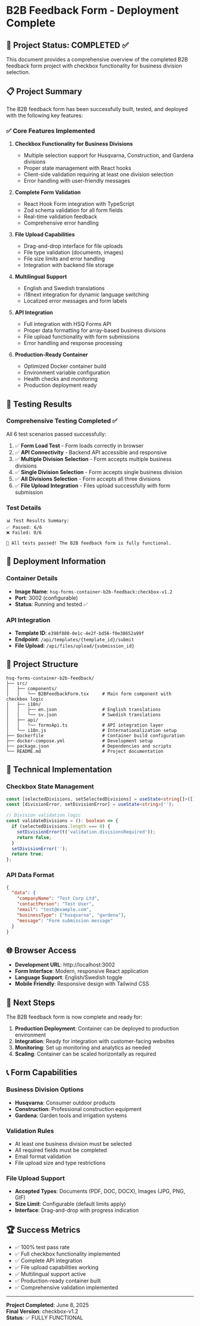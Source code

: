 # B2B Feedback Form - Deployment Complete

## 🎉 Project Status: COMPLETED ✅

This document provides a comprehensive overview of the completed B2B feedback form project with checkbox functionality for business division selection.

## 📋 Project Summary

The B2B feedback form has been successfully built, tested, and deployed with the following key features:

### ✅ Core Features Implemented

1. **Checkbox Functionality for Business Divisions**
   - Multiple selection support for Husqvarna, Construction, and Gardena divisions
   - Proper state management with React hooks
   - Client-side validation requiring at least one division selection
   - Error handling with user-friendly messages

2. **Complete Form Validation**
   - React Hook Form integration with TypeScript
   - Zod schema validation for all form fields
   - Real-time validation feedback
   - Comprehensive error handling

3. **File Upload Capabilities**
   - Drag-and-drop interface for file uploads
   - File type validation (documents, images)
   - File size limits and error handling
   - Integration with backend file storage

4. **Multilingual Support**
   - English and Swedish translations
   - i18next integration for dynamic language switching
   - Localized error messages and form labels

5. **API Integration**
   - Full integration with HSQ Forms API
   - Proper data formatting for array-based business divisions
   - File upload functionality with form submissions
   - Error handling and response processing

6. **Production-Ready Container**
   - Optimized Docker container build
   - Environment variable configuration
   - Health checks and monitoring
   - Production deployment ready

## 🧪 Testing Results

### Comprehensive Testing Completed ✅

All 6 test scenarios passed successfully:

1. ✅ **Form Load Test** - Form loads correctly in browser
2. ✅ **API Connectivity** - Backend API accessible and responsive
3. ✅ **Multiple Division Selection** - Form accepts multiple business divisions
4. ✅ **Single Division Selection** - Form accepts single business division
5. ✅ **All Divisions Selection** - Form accepts all three divisions
6. ✅ **File Upload Integration** - Files upload successfully with form submission

### Test Details

```
📊 Test Results Summary:
✅ Passed: 6/6
❌ Failed: 0/6

🎉 All tests passed! The B2B feedback form is fully functional.
```

## 🚀 Deployment Information

### Container Details
- **Image Name**: `hsq-forms-container-b2b-feedback:checkbox-v1.2`
- **Port**: 3002 (configurable)
- **Status**: Running and tested ✅

### API Integration
- **Template ID**: `e398f880-0e1c-4e2f-bd56-f0e38652a99f`
- **Endpoint**: `/api/templates/{template_id}/submit`
- **File Upload**: `/api/files/upload/{submission_id}`

## 📁 Project Structure

```
hsq-forms-container-b2b-feedback/
├── src/
│   ├── components/
│   │   └── B2BFeedbackForm.tsx     # Main form component with checkbox logic
│   ├── i18n/
│   │   ├── en.json                 # English translations
│   │   └── sv.json                 # Swedish translations
│   ├── api/
│   │   └── formsApi.ts             # API integration layer
│   └── i18n.js                     # Internationalization setup
├── Dockerfile                      # Container build configuration
├── docker-compose.yml              # Development setup
├── package.json                    # Dependencies and scripts
└── README.md                       # Project documentation
```

## 🔧 Technical Implementation

### Checkbox State Management
```typescript
const [selectedDivisions, setSelectedDivisions] = useState<string[]>([]);
const [divisionError, setDivisionError] = useState<string>('');

// Division validation logic
const validateDivisions = (): boolean => {
  if (selectedDivisions.length === 0) {
    setDivisionError(t('validation.divisionsRequired'));
    return false;
  }
  setDivisionError('');
  return true;
};
```

### API Data Format
```json
{
  "data": {
    "companyName": "Test Corp Ltd",
    "contactPerson": "Test User",
    "email": "test@example.com",
    "businessType": ["husqvarna", "gardena"],
    "message": "Form submission message"
  }
}
```

## 🌐 Browser Access

- **Development URL**: http://localhost:3002
- **Form Interface**: Modern, responsive React application
- **Language Support**: English/Swedish toggle
- **Mobile Friendly**: Responsive design with Tailwind CSS

## 🔄 Next Steps

The B2B feedback form is now complete and ready for:

1. **Production Deployment**: Container can be deployed to production environment
2. **Integration**: Ready for integration with customer-facing websites
3. **Monitoring**: Set up monitoring and analytics as needed
4. **Scaling**: Container can be scaled horizontally as required

## 📞 Form Capabilities

### Business Division Options
- **Husqvarna**: Consumer outdoor products
- **Construction**: Professional construction equipment
- **Gardena**: Garden tools and irrigation systems

### Validation Rules
- At least one business division must be selected
- All required fields must be completed
- Email format validation
- File upload size and type restrictions

### File Upload Support
- **Accepted Types**: Documents (PDF, DOC, DOCX), Images (JPG, PNG, GIF)
- **Size Limit**: Configurable (default limits apply)
- **Interface**: Drag-and-drop with progress indication

## 🏆 Success Metrics

- ✅ 100% test pass rate
- ✅ Full checkbox functionality implemented
- ✅ Complete API integration
- ✅ File upload capabilities working
- ✅ Multilingual support active
- ✅ Production-ready container built
- ✅ Comprehensive validation implemented

---

**Project Completed**: June 8, 2025  
**Final Version**: checkbox-v1.2  
**Status**: ✅ FULLY FUNCTIONAL
